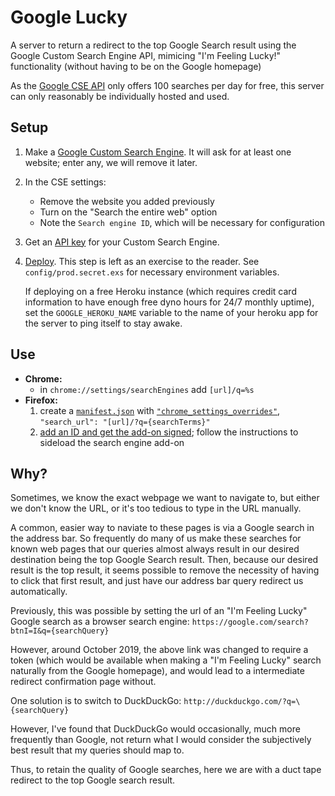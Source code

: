 # Google Lucky
A server to return a redirect to the top Google Search result using the Google Custom Search Engine API, mimicing "I'm Feeling Lucky!" functionality (without having to be on the Google homepage)

As the [Google CSE API](https://developers.google.com/custom-search/v1/overview#pricing) only offers 100 searches per day for free, this server can only reasonably be individually hosted and used.

## Setup
1. Make a [Google Custom Search Engine](https://cse.google.com). It will ask for at least one website; enter any, we will remove it later.
2. In the CSE settings:
    - Remove the website you added previously
    - Turn on the "Search the entire web" option
    - Note the `Search engine ID`, which will be necessary for configuration
3. Get an [API key](https://developers.google.com/custom-search/v1/introduction) for your Custom Search Engine.
4. [Deploy](https://hexdocs.pm/phoenix/deployment.html). This step is left as an exercise to the reader. See `config/prod.secret.exs` for necessary environment variables.

    If deploying on a free Heroku instance (which requires credit card information to have enough free dyno hours for 24/7 monthly uptime), set the `GOOGLE_HEROKU_NAME` variable to the name of your heroku app for the server to ping itself to stay awake.

## Use
- **Chrome:**
  - in `chrome://settings/searchEngines` add `[url]/q=%s`
- **Firefox:**
  1. create a [`manifest.json`](https://developer.mozilla.org/en-US/docs/Mozilla/Add-ons/WebExtensions/Your_first_WebExtension) with [`"chrome_settings_overrides"`](https://developer.mozilla.org/en-US/docs/Mozilla/Add-ons/WebExtensions/manifest.json/chrome_settings_overrides), `"search_url": "[url]/?q={searchTerms}"`
  2. [add an ID and get the add-on signed](https://extensionworkshop.com/documentation/publish/distribute-sideloading/); follow the instructions to sideload the search engine add-on

## Why?
Sometimes, we know the exact webpage we want to navigate to, but either we don't know the URL, or it's too tedious to type in the URL manually.

A common, easier way to naviate to these pages is via a Google search in the address bar. So frequently do many of us make these searches for known web pages that our queries almost always result in our desired destination being the top Google Search result. Then, because our desired result is the top result, it seems possible to remove the necessity of having to click that first result, and just have our address bar query redirect us automatically.

Previously, this was possible by setting the url of an "I'm Feeling Lucky" Google search as a browser search engine: `https://google.com/search?btnI=I&q={searchQuery}`

However, around October 2019, the above link was changed to require a token (which would be available when making a "I'm Feeling Lucky" search naturally from the Google homepage), and would lead to a intermediate redirect confirmation page without.

One solution is to switch to DuckDuckGo: `http://duckduckgo.com/?q=\{searchQuery}`

However, I've found that DuckDuckGo would occasionally, much more frequently than Google, not return what I would consider the subjectively best result that my queries should map to.

Thus, to retain the quality of Google searches, here we are with a duct tape redirect to the top Google search result.